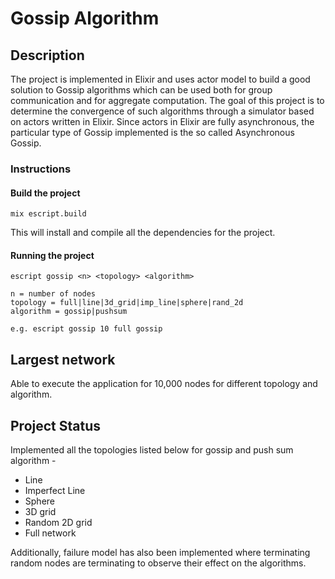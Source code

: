 # Gossip Algorithm

## Description

The project is implemented in Elixir and uses actor model to build a good solution to Gossip algorithms which can be used both for group communication and for aggregate computation. The goal of this project is to determine
the convergence of such algorithms through a simulator based on actors written
in Elixir. Since actors in Elixir are fully asynchronous, the particular type of
Gossip implemented is the so called Asynchronous Gossip.

### Instructions

#### Build the project

    mix escript.build

This will install and compile all the dependencies for the project.

#### Running the project

    escript gossip <n> <topology> <algorithm>

    n = number of nodes
    topology = full|line|3d_grid|imp_line|sphere|rand_2d
    algorithm = gossip|pushsum

    e.g. escript gossip 10 full gossip

## Largest network

Able to execute the application for 10,000 nodes for different topology and algorithm.

## Project Status

Implemented all the topologies listed below for gossip and push sum algorithm -

* Line
* Imperfect Line
* Sphere
* 3D grid
* Random 2D grid
* Full network

Additionally, failure model has also been implemented where terminating random nodes are terminating to observe their effect on the algorithms.